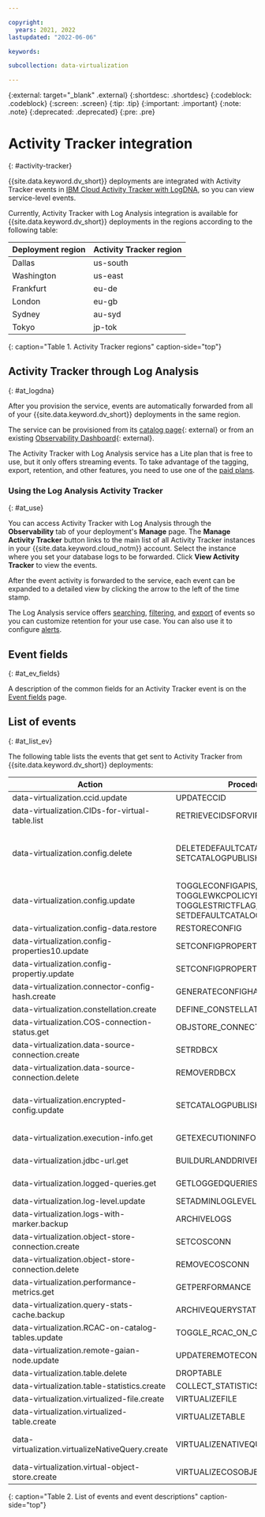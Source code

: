 ```yaml
---

copyright:
  years: 2021, 2022
lastupdated: "2022-06-06"

keywords: 

subcollection: data-virtualization

---
```


{:external: target="_blank" .external}
{:shortdesc: .shortdesc}
{:codeblock: .codeblock}
{:screen: .screen}
{:tip: .tip}
{:important: .important}
{:note: .note}
{:deprecated: .deprecated}
{:pre: .pre}

# Activity Tracker integration
{: #activity-tracker}

{{site.data.keyword.dv_short}} deployments are integrated with Activity Tracker events in [IBM Cloud Activity Tracker with LogDNA](/docs/Log-Analysis-with-LogDNA?topic=Log-Analysis-with-LogDNA-getting-started), so you can view service-level events.

Currently, Activity Tracker with Log Analysis integration is available for {{site.data.keyword.dv_short}} deployments in the regions according to the following table: 

| Deployment region | Activity Tracker region |
|----------|-----------|
| Dallas | us-south |
| Washington | us-east |
| Frankfurt | eu-de |
| London | eu-gb |
| Sydney | au-syd |
| Tokyo | jp-tok |
{: caption="Table 1. Activity Tracker regions" caption-side="top"}


## Activity Tracker through Log Analysis
{: #at_logdna}

After you provision the service, events are automatically forwarded from all of your {{site.data.keyword.dv_short}} deployments in the same region.

The service can be provisioned from its [catalog page](https://cloud.ibm.com/catalog/services/logdna?callback=%2Fobserve%2Flogging%2Fcreate){: external} or from an existing [Observability Dashboard](https://cloud.ibm.com/observe/activitytracker){: external}.

The Activity Tracker with Log Analysis service has a Lite plan that is free to use, but it only offers streaming events. To take advantage of the tagging, export, retention, and other features, you need to use one of the [paid plans](/docs/log-analysis?topic=log-analysis-service_plans).

### Using the Log Analysis Activity Tracker
{: #at_use}

You can access Activity Tracker with Log Analysis through the **Observability** tab of your deployment's **Manage** page. The **Manage Activity Tracker** button links to the main list of all Activity Tracker instances in your {{site.data.keyword.cloud_notm}} account. Select the instance where you set your database logs to be forwarded. Click **View Activity Tracker** to view the events.

After the event activity is forwarded to the service, each event can be expanded to a detailed view by clicking the arrow to the left of the time stamp.

The Log Analysis service offers [searching](/docs/Log-Analysis-with-LogDNA?topic=Log-Analysis-with-LogDNA-view_logs#view_logs_step6), [filtering](/docs/Log-Analysis-with-LogDNA?topic=Log-Analysis-with-LogDNA-view_logs#view_logs_step5), and [export](/docs/Log-Analysis-with-LogDNA?topic=Log-Analysis-with-LogDNA-export#export) of events so you can customize retention for your use case. You can also use it to configure [alerts](/docs/Log-Analysis-with-LogDNA?topic=Log-Analysis-with-LogDNA-alerts).

## Event fields
{: #at_ev_fields}

A description of the common fields for an Activity Tracker event is on the [Event fields](/docs/Activity-Tracker-with-LogDNA?topic=Activity-Tracker-with-LogDNA-event) page.

## List of events
{: #at_list_ev}

The following table lists the events that get sent to Activity Tracker from {{site.data.keyword.dv_short}} deployments:

| Action                           | Procedure                        | Description                        |
|----------------------------------|----------------------------------|------------------------------------|
| data-virtualization.ccid.update| UPDATECCID | Update the CCID of all connection |
| data-virtualization.CIDs-for-virtual-table.list | RETRIEVECIDSFORVIRTUALTABLES | Retrieve the CID information for Virtual Tables |
| data-virtualization.config.delete| DELETEDEFAULTCATALOGGUID, SETCATALOGPUBLISHSERVICE | Delete the DEFAULT_CATALOG_GUID value or the CATALOG_PUBLISH_SERVICE_ID and CATALOG_PUBLISH_SERVICE_API_KEY values|
| data-virtualization.config.update| TOGGLECONFIGAPIS, TOGGLEWKCPOLICYENFORCEMENT,  TOGGLESTRICTFLAG, SETDEFAULTCATALOGGUID | Toggle the key value in the INSTANCE_INFO table  |
| data-virtualization.config-data.restore| RESTORECONFIG | Restore config data  |
| data-virtualization.config-properties10.update| SETCONFIGPROPERTIES | Set up to 10 configuration properties  |
| data-virtualization.config-propertiy.update| SETCONFIGPROPERTY | Set a configuration property  |
| data-virtualization.connector-config-hash.create| GENERATECONFIGHASH | Generate the configuration |
| data-virtualization.constellation.create | DEFINE_CONSTELLATION | Define a Constellation |
| data-virtualization.COS-connection-status.get | OBJSTORE_CONNECTIONS | Get the Object Connection details | 
| data-virtualization.data-source-connection.create | SETRDBCX | Define a new data source connection |
| data-virtualization.data-source-connection.delete | REMOVERDBCX | Remove a data source connection  |
| data-virtualization.encrypted-config.update| SETCATALOGPUBLISHSERVICE | Encrypt and set the CATALOG_PUBLISH_SERVICE_ID and CATALOG_PUBLISH_SERVICE_API_KEY values |
| data-virtualization.execution-info.get| GETEXECUTIONINFO | Return a String with execution details for a query  |
| data-virtualization.jdbc-url.get| BUILDURLANDDRIVER | Generate the JDBC URL and JDBC Driver string |
| data-virtualization.logged-queries.get| GETLOGGEDQUERIES | Get a resultset mapping query IDs to the query text |
| data-virtualization.log-level.update| SETADMINLOGLEVEL | Set the log level  |
| data-virtualization.logs-with-marker.backup| ARCHIVELOGS | Archive the current logs  |
| data-virtualization.object-store-connection.create | SETCOSCONN | Define a cloud object store connection | 
| data-virtualization.object-store-connection.delete | REMOVECOSCONN | Remove a cloud object store connection | 
| data-virtualization.performance-metrics.get| GETPERFORMANCE | Get the performance metrics |
| data-virtualization.query-stats-cache.backup| ARCHIVEQUERYSTATS |  Archive the content of the DVSYS.QUERYSTATS view |
| data-virtualization.RCAC-on-catalog-tables.update| TOGGLE_RCAC_ON_CATALOG_TABLES | Enable/disable row access control on Db2 catalog tables  |
| data-virtualization.remote-gaian-node.update| UPDATEREMOTECONNECTOR | Upgrade the remote connectors |
| data-virtualization.table.delete| DROPTABLE | Remove a table |
| data-virtualization.table-statistics.create | COLLECT_STATISTICS| Gather statistics on a virtualized table | 
| data-virtualization.virtualized-file.create| VIRTUALIZEFILE | Virtualize a table  from a file |
| data-virtualization.virtualized-table.create| VIRTUALIZETABLE | Virtualize a table  |
| data-virtualization.virtualizeNativeQuery.create | VIRTUALIZENATIVEQUERY | Create nickname (virtualized table) with appropriate definition for a native query | 
| data-virtualization.virtual-object-store.create | VIRTUALIZECOSOBJECT | Return the schema from an ORC or Parquet file on a cloud object store | 
{: caption="Table 2. List of events and event descriptions" caption-side="top"}

